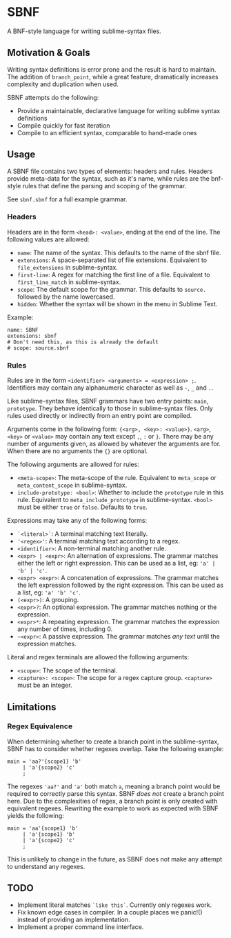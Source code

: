 # SBNF

A BNF-style language for writing sublime-syntax files.

## Motivation & Goals

Writing syntax definitions is error prone and the result is hard to maintain.
The addition of `branch_point`, while a great feature, dramatically increases
complexity and duplication when used.

SBNF attempts do the following:
* Provide a maintainable, declarative language for writing sublime syntax
  definitions
* Compile quickly for fast iteration
* Compile to an efficient syntax, comparable to hand-made ones

## Usage

A SBNF file contains two types of elements: headers and rules. Headers provide
meta-data for the syntax, such as it's name, while rules are the bnf-style rules
that define the parsing and scoping of the grammar.

See `sbnf.sbnf` for a full example grammar.

### Headers

Headers are in the form `<head>: <value>`, ending at the end of the line. The
following values are allowed:

* `name`: The name of the syntax. This defaults to the name of the sbnf file.
* `extensions`: A space-separated list of file extensions. Equivalent to
  `file_extensions` in sublime-syntax.
* `first-line`: A regex for matching the first line of a file. Equivalent to
  `first_line_match` in sublime-syntax.
* `scope`: The default scope for the grammar. This defaults to `source.`
  followed by the name lowercased.
* `hidden`: Whether the syntax will be shown in the menu in Sublime Text.

Example:

```
name: SBNF
extensions: sbnf
# Don't need this, as this is already the default
# scope: source.sbnf
```

### Rules

Rules are in the form `<identifier> <arguments> = <expression> ;`.
Identifiers may contain any alphanumeric character as well as `-`, `_` and `.`.

Like sublime-syntax files, SBNF grammars have two entry points: `main`,
`prototype`. They behave identically to those in sublime-syntax files. Only
rules used directly or indirectly from an entry point are compiled.

Arguments come in the following form: `{<arg>, <key>: <value>}`. `<arg>`,
`<key>` or `<value>` may contain any text except `,`, `:` or `}`. There may be
any number of arguments given, as allowed by whatever the arguments are for.
When there are no arguments the `{}` are optional.

The following arguments are allowed for rules:

* `<meta-scope>`: The meta-scope of the rule. Equivalent to `meta_scope` or
  `meta_content_scope` in sublime-syntax.
* `include-prototype: <bool>`: Whether to include the `prototype` rule in this
  rule. Equivalent to `meta_include_prototype` in sublime-syntax. `<bool>` must
  be either `true` or `false`. Defaults to `true`.

Expressions may take any of the following forms:

* `` `<literal>` ``: A terminal matching text literally.
* `'<regex>'`: A terminal matching text according to a regex.
* `<identifier>`: A non-terminal matching another rule.
* `<expr> | <expr>`: An alternation of expressions. The grammar matches either
  the left or right expression. This can be used as a list, eg:
  `'a' | 'b' | 'c'`.
* `<expr> <expr>`: A concatenation of expressions. The grammar matches the left
  expression followed by the right expression. This can be used as a list, eg:
  `'a' 'b' 'c'`.
* `(<expr>)`: A grouping.
* `<expr>?`: An optional expression. The grammar matches nothing or the
  expression.
* `<expr>*`: A repeating expression. The grammar matches the expression any
  number of times, including 0.
* `~<expr>`: A passive expression. The grammar matches *any text* until the
  expression matches.

Literal and regex terminals are allowed the following arguments:

* `<scope>`: The scope of the terminal.
* `<capture>: <scope>`: The scope for a regex capture group. `<capture>` must be
  an integer.

## Limitations

### Regex Equivalence

When determining whether to create a branch point in the sublime-syntax, SBNF
has to consider whether regexes overlap. Take the following example:

```
main = 'aa?'{scope1} 'b'
     | 'a'{scope2} 'c'
     ;
```

The regexes `'aa?'` and `'a'` both match `a`, meaning a branch point would be
required to correctly parse this syntax. SBNF *does not* create a branch point
here. Due to the complexities of regex, a branch point is only created with
equivalent regexes. Rewriting the example to work as expected with SBNF yields
the following:

```
main = 'aa'{scope1} 'b'
     | 'a'{scope1} 'b'
     | 'a'{scope2} 'c'
     ;
```

This is unlikely to change in the future, as SBNF does not make any attempt to
understand any regexes.

## TODO

* Implement literal matches `` `like this` ``. Currently only regexes work.
* Fix known edge cases in compiler. In a couple places we panic!() instead of
  providing an implementation.
* Implement a proper command line interface.
